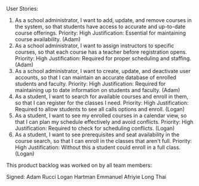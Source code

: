 User Stories:

1) As a school administrator, I want to add, update, and remove courses in the system, 
    so that students have access to accurate and up-to-date course offerings. 
    Priority: High Justification: Essential for maintaining course availability. (Adam)
2) As a school administrator, I want to assign instructors to specific courses,
    so that each course has a teacher before registration opens. 
    Priority: High Justification: Required for proper scheduling and staffing. (Adam)
3) As a school administrator, I want to create, update, and deactivate user accounts,
    so that I can maintain an accurate database of enrolled students and faculty. 
    Priority: High Justification: Required for maintaining up to date information on students and faculty. (Adam)
4) As a student, I want to search for available courses and enroll in them,
   so that I can register for the classes I need.
   Priority: High Justification: Required to allow students to see all calls options and enroll. (Logan)
5) As a student, I want to see my enrolled courses in a calendar view,
   so that I can plan my schedule effectively and avoid conflicts.
   Priority: High Justification: Required to check for scheduling conflicts. (Logan)
6) As a student, I want to see prerequisites and seat availability in the course search,
   so that I can enroll in the classes that aren't full.
    Priority: High Justification: Without this a student could enroll in a full class. (Logan)

This product backlog was worked on by all team members:

Signed:
        Adam Rucci
        Logan Hartman
        Emmanuel Afriyie
        Long Thai
